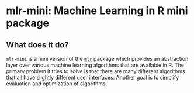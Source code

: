 # mlr-mini: Machine Learning in R mini package

## What does it do?
`mlr-mini` is a mini version of the [`mlr`](https://github.com/mlr-org/mlr) package which provides an abstraction layer over various machine learning algorithms that are available in R.
The primary problem it tries to solve is that there are many different algorithms that all have slightly different user interfaces.
Another goal is to simplify evaluation and optimization of algorithms.
